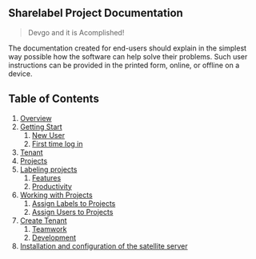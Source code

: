 ## Sharelabel Project Documentation

> Devgo and it is Acomplished!

The documentation created for end-users should explain in the simplest way possible how the software can help solve their problems. 
Such user instructions can be provided in the printed form, online, or offline on a device.


## Table of Contents

1. [Overview](./overview/intro.md)
2. [Getting Start](./gstart/intro.md)
    1. [New User](./gstart/newuser.md)
    2. [First time log in](./gstart/firsttimelogin.md)
3. [Tenant](./tenant/intro.md)
4. [Projects](./projects/intro.md)
5. [Labeling projects](./labels/introduction.md)
    1. [Features](./features/intro.md)
    2. [Productivity](./features/intro.md)
6. [Working with Projects](./features/intro.md)
    1. [Assign Labels to Projects](./features/intro.md)
    1. [Assign Users to Projects](./features/intro.md)
7. [Create Tenant](./features/intro.md)
    1. [Teamwork](./features/intro.md)
      1. [Development](./features/intro.md)
8. [Installation and configuration of the satellite server](./features/intro.md)
